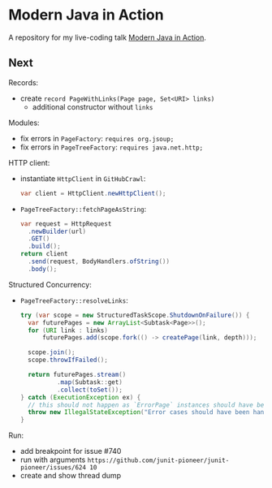 # Modern Java in Action

A repository for my live-coding talk [Modern Java in Action](https://nipafx.dev/talk-java-action).

## Next

Records:
* create `record PageWithLinks(Page page, Set<URI> links)`
	* additional constructor without `links`

Modules:
* fix errors in `PageFactory`: `requires org.jsoup;`
* fix errors in `PageTreeFactory`: `requires java.net.http;`

HTTP client:
* instantiate `HttpClient` in `GitHubCrawl`:
	```java
	var client = HttpClient.newHttpClient();
	```
* `PageTreeFactory::fetchPageAsString`:
	```java
	var request = HttpRequest
	  .newBuilder(url)
	  .GET()
	  .build();
	return client
	  .send(request, BodyHandlers.ofString())
	  .body();
	```

Structured Concurrency:
* `PageTreeFactory::resolveLinks`:
	```java
	try (var scope = new StructuredTaskScope.ShutdownOnFailure()) {
	  var futurePages = new ArrayList<Subtask<Page>>();
	  for (URI link : links)
		  futurePages.add(scope.fork(() -> createPage(link, depth)));

	  scope.join();
	  scope.throwIfFailed();

	  return futurePages.stream()
			  .map(Subtask::get)
			  .collect(toSet());
	} catch (ExecutionException ex) {
	  // this should not happen as `ErrorPage` instances should have been created for all errors
	  throw new IllegalStateException("Error cases should have been handled during page creation!", ex);
	}
	```

Run:
* add breakpoint for issue #740
* run with arguments `https://github.com/junit-pioneer/junit-pioneer/issues/624 10`
* create and show thread dump
